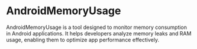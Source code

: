# AndroidMemoryUsage
AndroidMemoryUsage is a tool designed to monitor memory consumption in Android applications. It helps developers analyze memory leaks and RAM usage, enabling them to optimize app performance effectively.
